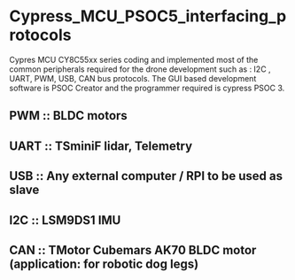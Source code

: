 # Cypress_MCU_PSOC5_interfacing_protocols
Cypres MCU CY8C55xx series coding and implemented most of the common peripherals required for the drone development such as : I2C , UART, PWM, USB, CAN bus protocols. The GUI based development software is PSOC Creator and the programmer required is cypress PSOC 3.

## PWM  ::  BLDC motors 
## UART ::  TSminiF lidar, Telemetry
## USB  ::  Any external computer / RPI to be used as slave
## I2C  ::  LSM9DS1 IMU 
## CAN  ::  TMotor Cubemars AK70 BLDC motor (application: for robotic dog legs)

